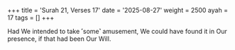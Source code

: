 +++
title = 'Surah 21, Verses 17'
date = '2025-08-27'
weight = 2500
ayah = 17
tags = []
+++

Had We intended to take ˹some˺ amusement, We could have found it in Our presence, if that had been Our Will.